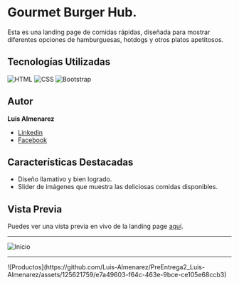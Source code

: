# Gourmet Burger Hub.

Esta es una landing page de comidas rápidas, diseñada para mostrar diferentes opciones de hamburguesas, hotdogs y otros platos apetitosos.

## Tecnologías Utilizadas

![HTML](https://img.shields.io/badge/-HTML-ff4500?style=flat&logo=html5&logoColor=white)
![CSS](https://img.shields.io/badge/-CSS-2965f1?style=flat&logo=css3&logoColor=white)
![Bootstrap](https://img.shields.io/badge/-Bootstrap-7952b3?style=flat&logo=bootstrap&logoColor=white)

## Autor

**Luis Almenarez**

* [Linkedin](www.linkedin.com/in/luis-almenarez)
* [Facebook](https://web.facebook.com/Luis.Carlos.AlmenarezAP)

## Características Destacadas

- Diseño llamativo y bien logrado.
- Slider de imágenes que muestra las deliciosas comidas disponibles.

## Vista Previa

Puedes ver una vista previa en vivo de la landing page [aquí](https://gourmetburgerhub.netlify.app/).

<hr>

![Inicio](https://github.com/Luis-Almenarez/PreEntrega2_Luis-Almenarez/assets/125621759/c8b8236c-d5c9-4e38-96a8-2979b1c474b2)
<hr>
![Productos](https://github.com/Luis-Almenarez/PreEntrega2_Luis-Almenarez/assets/125621759/e7a49603-f64c-463e-9bce-ce105e68ccb3)



